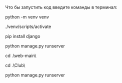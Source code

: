 Что бы запустить код введите команды в терминал:

python -m venv venv

./venv/scripts/activate

pip install django

python manage.py runserver

cd .\web-main\

cd .\Club\

python manage.py runserver

